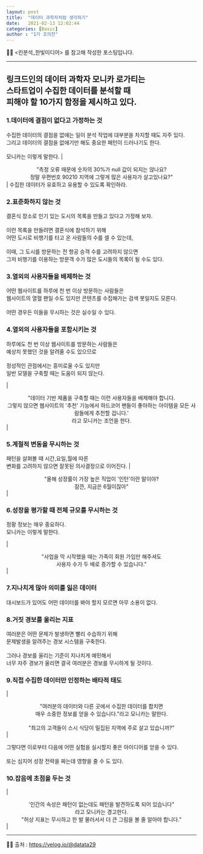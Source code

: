 ```yaml
---
layout: post
title:  "데이터 과학자처럼 생각하기"
date:   2021-02-13 12:02:44
categories: [Basic]
author : "1기 조의찬"
---
```




✋🏾 <린분석_한빛미디어> 를 참고해 작성한 포스팅입니다. <br>


---



## 링크드인의 데이터 과학자 모니카 로가티는<br>스타트업이 수집한 데이터를 분석할 때 <br>피해야 할 10가지 함정을 제시하고 있다.



###  1.데이터에 결점이 없다고 가정하는 것

수집한 데이터의 결점을 없애는 일이 분석 작업에 대부분을 차지할 때도 자주 있다.<br>그리고 데이터의 결점을 없애기만 해도 중요한 패턴이 드러나기도 한다.<br><br>모니카는 이렇게 말한다.
| <center> "측정 오류 때문에 숫자의 30%가 null 값이 되지는 않나요? <br> 정말 우편번호 90210 지역에 그렇게 많은 사용자가 살고있나요?"</center> |
 수집한 데이터가 유효하고 유용할 수 있도록 확인하라.

### 2.표준화하지 않는 것

결혼식 장소로 인기 있는 도시의 목록을 만들고 있다고 가정해 보자.<Br><br>이런 목록을 만들려면 결혼식에 참석하기 위해<br>어떤 도시로 비행기를 타고 온 사람들의 수를 셀 수 있는데,<br><br>이때, 그 도시를 방문하는 전 항공 승객 수를 고려하지 않으면 <br>그저 비행기를 이용하는 방문객 수가 많은 도시들의 목록이 될 수도 있다.

### 3.열외의 사용자들을 배제하는 것 

어떤 웹사이트를 하루에 천 번 이상 방문하는 사람들은<br>웹사이트의 열혈 팬일 수도 있지만 콘텐츠를 수집해가는 검색 봇일지도 모른다. <br><br>어떤 경우든 이들을 무시하는 것은 실수일 수 있다.

###  4.열외의 사용자들을 포함시키는 것

하루에도 천 번 이상 웹사이트를 방문하는 사람들은<br> 예상치 못했던 것을 알려줄 수도 있으므로<br><br> 정성적인 관점에서는 흥미로울 수도 있지만<br> 일반 모델을 구축할 때는 도움이 되지 않는다. <br>

| <center>"데이터 기반 제품을 구축할 때는 이런 사용자들을 배제해야 합니다. <br>그렇지 않으면 웹사이트의 '추천' 기능에서 하드코어 팬들이 좋아하는 아이템을 모든 사람들에게 추천할 겁니다.'<br>라고 모니카는 조언을 한다.</center> |

### 5.계절적 변동을 무시하는 것

패턴을 살펴볼 때 시간,요일,월에 따른 <Br>변화를 고려하지 않으면 잘못된 의사결정으로 이어진다.
| <center> "올해 성장률이 가장 높은 직업이 '인턴'이란 말이야? 
<br> 잠깐, 지금은 6월이잖아"</center> |

### 6.성장을 평가할 때 전체 규모를 무시하는 것 

정황 정보는 매우 중요하다.<Br> 모니카는 이렇게 말한다.

| <center>"사업을 막 시작했을 때는 가족이 회원 가입만 해주셔도<br>사용자 수가 두 배로 증가할 수 있습니다."</center> |

### 7.지나치게 많아 의미를 잃은 데이터

대시보드가 있어도 어떤 데이터를 봐야 할지 모르면 아무 소용이 없다.

### 8.거짓 경보를 울리는 지표 

여러분은 어떤 문제가 발생하면 빨리 수습하기 위해 <br>문제발생을 알려주는 경보 시스템을 구축한다.<br><br>그러나 경보를 울리는 기준이 지나치게 예민해서 <br>너무 자주 경보가 울리면 결국 여러분은 경보를 무시하게 될 것이다.

### 9.직접 수집한 데이터만 인정하는 배타적 태도

| <center> "여러분의 데이터와 다른 곳에서 수집한 데이터를 합치면<br> 매우 소중한 정보를 얻을 수 있습니다."라고 모니카는 말한다. <br><br>"최고의 고객들이 스시 식당이 밀집된 지역에 주로 살고 있습니까?" </center> | 

그렇다면 이로부터 다음에 어떤 실험을 실시할지 좋은 아이디어를 얻을 수 있다.<br><br> 또는 심지어 성장 전략을 짜는데 영향을 줄 수 도 있다.

### 10.잡음에 초점을 두는 것 

| <center>'인간의 속성은 패턴이 없는데도 패턴을 발견하도록 되어 있습니다"<br>라고 모니카는 경고한다.<br>"허상 지표는 무시하고 한 발 물러서서 더 큰 그림을 볼 줄 알아야 합니다."</center> | 




---


✋🏾 출처 :  <a href="https://velog.io/@datata29">https://velog.io/@datata29</a>